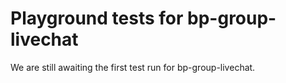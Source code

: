 # Playground tests for bp-group-livechat
We are still awaiting the first test run for bp-group-livechat.
